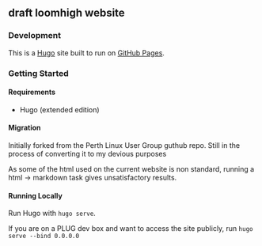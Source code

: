 ## draft loomhigh website

### Development

This is a [Hugo](https://gohugo.io/) site built to run on [GitHub Pages](https://help.github.com/articles/what-are-github-pages/).

### Getting Started

#### Requirements

* Hugo (extended edition)

#### Migration

Initially forked from the Perth Linux User Group guthub repo. Still in the process of converting it to my devious purposes

As some of the html used on the current website is non standard,
running a html -> markdown task gives unsatisfactory results.

#### Running Locally

Run Hugo with `hugo serve`.

If you are on a PLUG dev box and want to access the site publicly, run `hugo serve --bind 0.0.0.0`
